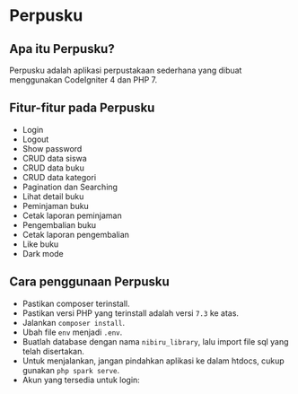 # Perpusku

## Apa itu Perpusku?
Perpusku adalah aplikasi perpustakaan sederhana yang dibuat menggunakan CodeIgniter 4 dan PHP 7.

## Fitur-fitur pada Perpusku
- Login
- Logout
- Show password
- CRUD data siswa
- CRUD data buku
- CRUD data kategori
- Pagination dan Searching
- Lihat detail buku
- Peminjaman buku
- Cetak laporan peminjaman
- Pengembalian buku
- Cetak laporan pengembalian
- Like buku
- Dark mode

## Cara penggunaan Perpusku
- Pastikan composer terinstall.
- Pastikan versi PHP yang terinstall adalah versi `7.3` ke atas.
- Jalankan `composer install`.
- Ubah file `env` menjadi `.env`.
- Buatlah database dengan nama `nibiru_library`, lalu import file sql yang telah disertakan.
- Untuk menjalankan, jangan pindahkan aplikasi ke dalam htdocs, cukup gunakan `php spark serve`.
- Akun yang tersedia untuk login:

